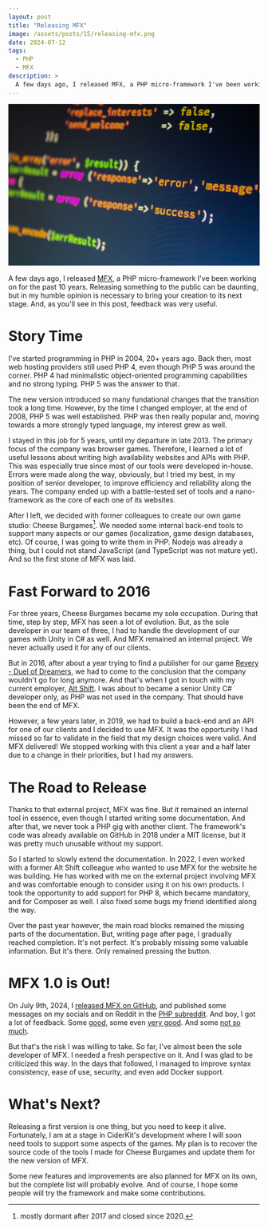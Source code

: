 ```yaml
---
layout: post
title: "Releasing MFX"
image: /assets/posts/15/releasing-mfx.png
date: 2024-07-12
tags:
  - PHP
  - MFX
description: >
  A few days ago, I released MFX, a PHP micro-framework I've been working on for the past 10 years. In this post, I will tell you the story of this project and how its 1.0 release has been received.
---
```


![Example PHP code](/assets/posts/15/releasing-mfx.png)

A few days ago, I released [MFX](https://github.com/chsxf/mfx), a PHP micro-framework I've been working on for the past 10 years. Releasing something to the public can be daunting, but in my humble opinion is necessary to bring your creation to its next stage. And, as you'll see in this post, feedback was very useful.

# Story Time

I've started programming in PHP in 2004, 20+ years ago. Back then, most web hosting providers still used PHP 4, even though PHP 5 was around the corner. PHP 4 had minimalistic object-oriented programming capabilities and no strong typing. PHP 5 was the answer to that.

The new version introduced so many fundational changes that the transition took a long time. However, by the time I changed employer, at the end of 2008, PHP 5 was well established. PHP was then really popular and, moving towards a more strongly typed language, my interest grew as well.

I stayed in this job for 5 years, until my departure in late 2013. The primary focus of the company was browser games. Therefore, I learned a lot of useful lessons about writing high availability websites and APIs with PHP. This was especially true since most of our tools were developed in-house. Errors were made along the way, obviously, but I tried my best, in my position of senior developer, to improve efficiency and reliability along the years. The company ended up with a battle-tested set of tools and a nano-framework as the core of each one of its websites.

After I left, we decided with former colleagues to create our own game studio: Cheese Burgames[^cbg-closure]. We needed some internal back-end tools to support many aspects or our games (localization, game design databases, etc). Of course, I was going to write them in PHP. Nodejs was already a thing, but I could not stand JavaScript (and TypeScript was not mature yet). And so the first stone of MFX was laid.

# Fast Forward to 2016

For three years, Cheese Burgames became my sole occupation. During that time, step by step, MFX has seen a lot of evolution. But, as the sole developer in our team of three, I had to handle the development of our games with Unity in C# as well. And MFX remained an internal project. We never actually used it for any of our clients.

But in 2016, after about a year trying to find a publisher for our game [Revery - Duel of Dreamers](https://chsxf.itch.io/revery-duel-of-dreamers), we had to come to the conclusion that the company wouldn't go for long anymore. And that's when I got in touch with my current employer, [Alt Shift](https://altshift.fr). I was about to became a senior Unity C# developer only, as PHP was not used in the company. That should have been the end of MFX.

However, a few years later, in 2019, we had to build a back-end and an API for one of our clients and I decided to use MFX. It was the opportunity I had missed so far to validate in the field that my design choices were valid. And MFX delivered! We stopped working with this client a year and a half later due to a change in their priorities, but I had my answers.

# The Road to Release

Thanks to that external project, MFX was fine. But it remained an internal tool in essence, even though I started writing some documentation. And after that, we never took a PHP gig with another client. The framework's code was already available on GitHub in 2018 under a MIT license, but it was pretty much unusable without my support.

So I started to slowly extend the documentation. In 2022, I even worked with a former Alt Shift colleague who wanted to use MFX for the website he was building. He has worked with me on the external project involving MFX and was comfortable enough to consider using it on his own products. I took the opportunity to add support for PHP 8, which became mandatory, and for Composer as well. I also fixed some bugs my friend identified along the way.

Over the past year however, the main road blocks remained the missing parts of the documentation. But, writing page after page, I gradually reached completion. It's not perfect. It's probably missing some valuable information. But it's there. Only remained pressing the button.

# MFX 1.0 is Out!

On July 9th, 2024, I [released MFX on GitHub](https://github.com/chsxf/mfx/discussions/25), and published some messages on my socials and on Reddit in the [PHP subreddit](https://www.reddit.com/r/PHP/comments/1dywwl8/mfx_10_is_out/). And boy, I got a lot of feedback. Some [good](https://www.reddit.com/r/PHP/comments/1dywwl8/comment/lcbm29o/?utm_source=share&utm_medium=web3x&utm_name=web3xcss&utm_term=1&utm_content=share_button), some even [very good](https://www.reddit.com/r/PHP/comments/1dywwl8/comment/lcc6ixt/?utm_source=share&utm_medium=web3x&utm_name=web3xcss&utm_term=1&utm_content=share_button). And some [not so much](https://www.reddit.com/r/PHP/comments/1dywwl8/comment/lcdba7v/?utm_source=share&utm_medium=web3x&utm_name=web3xcss&utm_term=1&utm_content=share_button).

But that's the risk I was willing to take. So far, I've almost been the sole developer of MFX. I needed a fresh perspective on it. And I was glad to be criticized this way. In the days that followed, I managed to improve syntax consistency, ease of use, security, and even add Docker support.

# What's Next?

Releasing a first version is one thing, but you need to keep it alive. Fortunately, I am at a stage in CiderKit's development where I will soon need tools to support some aspects of the games. My plan is to recover the source code of the tools I made for Cheese Burgames and update them for the new version of MFX.

Some new features and improvements are also planned for MFX on its own, but the complete list will probably evolve. And of course, I hope some people will try the framework and make some contributions.

[^cbg-closure]: mostly dormant after 2017 and closed since 2020.
